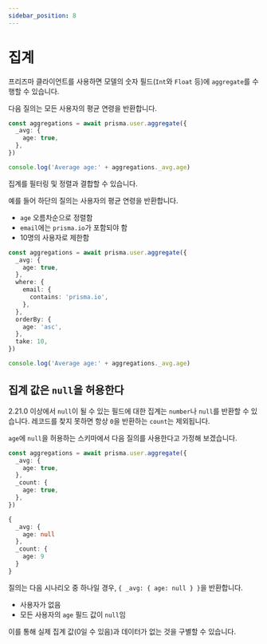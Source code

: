 ```yaml
---
sidebar_position: 8
---
```


# 집계

프리즈마 클라이언트를 사용하면 모델의 숫자 필드(`Int`와 `Float` 등)에 `aggregate`를 수행할 수 있습니다.

다음 질의는 모든 사용자의 평균 연령을 반환합니다.

```ts
const aggregations = await prisma.user.aggregate({
  _avg: {
    age: true,
  },
})

console.log('Average age:' + aggregations._avg.age)
```

집계를 필터링 및 정렬과 결합할 수 있습니다.

예를 들어 하단의 질의는 사용자의 평균 연령을 반환합니다.

- `age` 오름차순으로 정렬함
- `email`에는 `prisma.io`가 포함되야 함
- 10명의 사용자로 제한함

```ts
const aggregations = await prisma.user.aggregate({
  _avg: {
    age: true,
  },
  where: {
    email: {
      contains: 'prisma.io',
    },
  },
  orderBy: {
    age: 'asc',
  },
  take: 10,
})

console.log('Average age:' + aggregations._avg.age)
```

## 집계 값은 `null`을 허용한다

2.21.0 이상에서 `null`이 될 수 있는 필드에 대한 집계는 `number`나 `null`를 반환할 수 있습니다. 레코드를 찾지 못하면 항상 `0`을 반환하는 `count`는 제외됩니다.

`age`에 `null`을 허용하는 스키마에서 다음 질의를 사용한다고 가정해 보겠습니다.

```ts
const aggregations = await prisma.user.aggregate({
  _avg: {
    age: true,
  },
  _count: {
    age: true,
  },
})
```

```ts title="결과"
{
  _avg: {
    age: null
  },
  _count: {
    age: 9
  }
}
```

질의는 다음 시나리오 중 하나일 경우, `{ _avg: { age: null } }`을 반환합니다.

- 사용자가 없음
- 모든 사용자의 `age` 필드 값이 `null`임

이를 통해 실제 집계 값(0일 수 있음)과 데이터가 없는 것을 구별할 수 있습니다.
